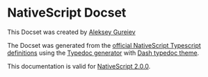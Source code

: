 NativeScript Docset
=======================

This Docset was created by [Aleksey Gureiev](https://github.com/alg)

The Docset was generated from the [official NativeScript Typescript
definitions](https://github.com/NativeScript/NativeScript/) using the
[Typedoc generator](http://typedoc.io/) with [Dash typedoc
theme](https://github.com/alg/typedoc-dash-theme).

This documentation is valid for [NativeScript 2.0.0](http://nativescript.org).
